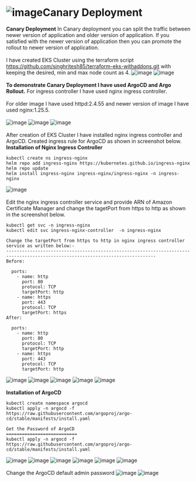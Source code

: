 # ![image](https://github.com/singhritesh85/Deployment-Strategies/assets/56765895/84d55fb3-718b-4c91-a44a-6edc9265e1e3)Canary Deployment

**Canary Deployment** In Canary deployment you can split the traffic between newer version of application and older version of application. If you satisfied with the newer version of application then you can promote the rollout to newer version of application.
<br><br/>
I have created EKS Cluster using the terraform script https://github.com/singhritesh85/terraform-eks-withaddons.git with keeping the desired, min and max node count as 4.
![image](https://github.com/singhritesh85/Deployment-Strategies/assets/56765895/679a10e4-ce04-4ae4-a60a-d082b07ad4f6)
![image](https://github.com/singhritesh85/Deployment-Strategies/assets/56765895/bfa079a1-0fe0-4820-b24c-65d8bc5c8fca)
<br><br/>
**To demonstrate Canary Deployment I have used ArgoCD and Argo Rollout.** For ingress controller I have used nginx ingress controller.
<br><br/>
For older image I have used httpd:2.4.55 and newer version of image I have used nginx:1.25.5. 
<br><br/>
![image](https://github.com/singhritesh85/Deployment-Strategies/assets/56765895/5ddd1f70-03e3-45e9-bb50-dc2417efcda9)
![image](https://github.com/singhritesh85/Deployment-Strategies/assets/56765895/fb534bb6-8c2b-4843-995a-fe60547b5ced)
![image](https://github.com/singhritesh85/Deployment-Strategies/assets/56765895/8b3b3074-7924-4b03-b4ee-f0300732eee6)
<br><br/>
After creation of EKS Cluster I have installed nginx ingress controller and ArgoCD. Created ingress rule for ArgoCD as shown in screenshot below.
**Installation of Nginx Ingress Controller**
```
kubectl create ns ingress-nginx
helm repo add ingress-nginx https://kubernetes.github.io/ingress-nginx
helm repo update
helm install ingress-nginx ingress-nginx/ingress-nginx -n ingress-nginx
```
![image](https://github.com/singhritesh85/Deployment-Strategies/assets/56765895/2a166758-4f6d-47f9-b497-147e4df26b6c)
<br><br/>
Edit the nginx ingress controller service and provide ARN of Amazon Certificate Manager and change the tagetPort from https to http as shown in the screenshot below.
```
kubectl get svc -n ingress-nginx
kubectl edit svc ingress-nginx-controller  -n ingress-nginx

Change the targetPort from https to http in nginx ingress controller service as written below:-
-------------------------------------------------------------------------------------------------------------------------------
Before:

  ports:
    - name: http
      port: 80
      protocol: TCP
      targetPort: http
    - name: https
      port: 443
      protocol: TCP
      targetPort: https
After:

  ports:
    - name: http
      port: 80
      protocol: TCP
      targetPort: http
    - name: https
      port: 443
      protocol: TCP
      targetPort: http
```
![image](https://github.com/singhritesh85/Deployment-Strategies/assets/56765895/0e4d62be-99ab-4200-8cfc-eeaef5ec8fa2)
![image](https://github.com/singhritesh85/Deployment-Strategies/assets/56765895/b89b614b-06e7-49cb-bf82-989ee97f7378)
![image](https://github.com/singhritesh85/Deployment-Strategies/assets/56765895/b006d290-84e0-4db6-8e20-48a3839987cd)
![image](https://github.com/singhritesh85/Deployment-Strategies/assets/56765895/8a03ac6d-d943-4406-9851-507a2cc869fd)
![image](https://github.com/singhritesh85/Deployment-Strategies/assets/56765895/7618170b-d02b-4826-a846-7e8fad451bda)
<br><br/>
**Installation of ArgoCD**
```
kubectl create namespace argocd
kubectl apply -n argocd -f https://raw.githubusercontent.com/argoproj/argo-cd/stable/manifests/install.yaml

Get the Password of ArgoCD
===========================
kubectl apply -n argocd -f https://raw.githubusercontent.com/argoproj/argo-cd/stable/manifests/install.yaml
```
![image](https://github.com/singhritesh85/Deployment-Strategies/assets/56765895/8744fba8-07f7-4678-8b4f-7ad82dd629d9)
![image](https://github.com/singhritesh85/Deployment-Strategies/assets/56765895/46312643-f863-4e1a-9bf2-901e27b65558)
![image](https://github.com/singhritesh85/Deployment-Strategies/assets/56765895/d7b6f095-4847-4a45-b3b4-7f8513ce32db)
![image](https://github.com/singhritesh85/Deployment-Strategies/assets/56765895/8b557163-7bcb-43ff-900a-4196e0422442)
![image](https://github.com/singhritesh85/Deployment-Strategies/assets/56765895/5484999e-c8d2-437b-ac8a-28b176b87f9c)
![image](https://github.com/singhritesh85/Deployment-Strategies/assets/56765895/5bff1224-72fa-4cac-bba4-0d238c23bdce)
<br><br/>
Change the ArgoCD default admin password
![image](https://github.com/singhritesh85/Deployment-Strategies/assets/56765895/1662f989-e0e0-4c6e-b34e-d613fef57742)
![image](https://github.com/singhritesh85/Deployment-Strategies/assets/56765895/9dbe4502-4276-456b-b675-126b44278142)


